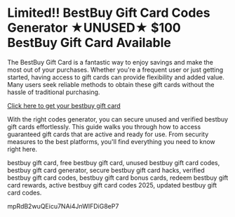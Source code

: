 # Limited!! BestBuy Gift Card Codes Generator ★UNUSED★ $100 BestBuy Gift Card Available

The BestBuy Gift Card is a fantastic way to enjoy savings and make the most out of your purchases. Whether you're a frequent user or just getting started, having access to gift cards can provide flexibility and added value. Many users seek reliable methods to obtain these gift cards without the hassle of traditional purchasing.

[Click here to get your bestbuy gift card](https://pollosgifts.com/bestbuy/)

With the right codes generator, you can secure unused and verified bestbuy gift cards effortlessly. This guide walks you through how to access guaranteed gift cards that are active and ready for use. From security measures to the best platforms, you'll find everything you need to know right here.

bestbuy gift card, free bestbuy gift card, unused bestbuy gift card codes, bestbuy gift card generator, secure bestbuy gift card hacks, verified bestbuy gift card codes, bestbuy gift card bonus cards, redeem bestbuy gift card rewards, active bestbuy gift card codes 2025, updated bestbuy gift card codes.

mpRdB2wuQEicu7NAi4JnWIFDiG8eP7
